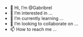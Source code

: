 - 👋 Hi, I’m @Gabribrel
- 👀 I’m interested in ...
- 🌱 I’m currently learning ...
- 💞️ I’m looking to collaborate on ...
- 📫 How to reach me ...

<!---
Gabribrel/Gabribrel is a ✨ special ✨ repository because its `README.md` (this file) appears on your GitHub profile.
You can click the Preview link to take a look at your changes.
--->
